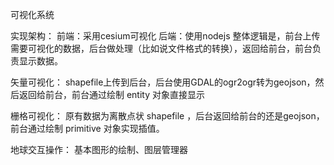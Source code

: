 可视化系统

实现架构：
    前端：采用cesium可视化
    后端：使用nodejs
    整体逻辑是，前台上传需要可视化的数据，后台做处理（比如说文件格式的转换），返回给前台，前台负责显示数据。

矢量可视化：
    shapefile上传到后台，后台使用GDAL的ogr2ogr转为geojson，然后返回给前台，前台通过绘制 entity 对象直接显示

栅格可视化：
    原有数据为离散点状 shapefile ，后台返回给前台的还是geojson，前台通过绘制 primitive 对象实现插值。

地球交互操作：
    基本图形的绘制、图层管理器